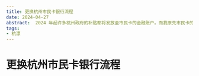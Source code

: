 ```yaml
---
title: 更换杭州市民卡银行流程
date: 2024-04-27
abstract:  2024 年起许多杭州政府的补贴都将发放至市民卡的金融账户。而我原先市民卡的银行账户我不是很喜欢，决定去申请更换。
tags:
- 杭漂
---
```


# 更换杭州市民卡银行流程
